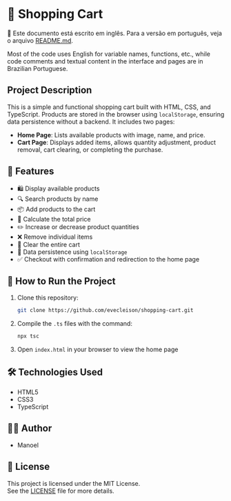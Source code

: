 # 🛒 Shopping Cart

📌 Este documento está escrito em inglês. Para a versão em português, veja o arquivo [README.md](/README.md).

Most of the code uses English for variable names, functions, etc., while code comments and textual content in the interface and pages are in Brazilian Portuguese.

## Project Description

This is a simple and functional shopping cart built with HTML, CSS, and TypeScript. Products are stored in the browser using `localStorage`, ensuring data persistence without a backend. It includes two pages:

- **Home Page**: Lists available products with image, name, and price.
- **Cart Page**: Displays added items, allows quantity adjustment, product removal, cart clearing, or completing the purchase.

## :hammer: Features

- 🛍️ Display available products
- 🔍 Search products by name
- 📦 Add products to the cart
- 🧮 Calculate the total price
- ✏️ Increase or decrease product quantities
- ❌ Remove individual items
- 🧹 Clear the entire cart
- 💾 Data persistence using `localStorage`
- ✅ Checkout with confirmation and redirection to the home page

## 🚀 How to Run the Project

1. Clone this repository:
    ```bash
    git clone https://github.com/evecleison/shopping-cart.git
    ```
2. Compile the `.ts` files with the command:
    ```bash
    npx tsc
    ```
3. Open `index.html` in your browser to view the home page

## 🛠️ Technologies Used

- HTML5
- CSS3
- TypeScript

## 👨‍💻 Author

- Manoel

## 📄 License

This project is licensed under the MIT License.  
See the [LICENSE](https://github.com/evecleison/shopping-cart/blob/main/LICENSE) file for more details.
